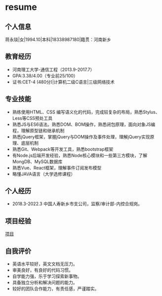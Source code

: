 # resume

## 个人信息
蒋永琰|女|1994.10|本科|18338987180|籍贯：河南新乡

## 教育经历
- 河南理工大学-通信工程（2013.9-2017.7）
- GPA:3.38/4.00（专业前25/100）
- 证书:CET-4 (480分)|计算机二级C语言|三级网络技术

## 专业技能
- 熟练使用HTML、CSS 编写语义化的代码，完成较复杂的布局，熟悉Stylus、Less等CSS预处工具
- 熟悉JS与ES6语法。熟悉DOM、BOM操作，熟悉闭包原理，面向对象JS编程，理解原型链和继承机制
- 熟悉jQuery框架，掌握jQuery与DOM操作及事件处理，理解jQuery实现原理、底层机制
- 熟悉Git、Webpack等开发工具，熟悉bootstrap框架
- 有Node.js后端开发经验，熟悉Node核心模块和一些第三方模块，了解MongDB、MySQL数据库
- 熟悉Vue、React框架，理解事件订阅发布模型
- 略懂JAVA语言（大学选修课程）

## 个人经历
- 2018.3-2022.3 中国人寿新乡市支公司，监察/审计部-内控合规岗。

## 项目经验
[项目](https://github.com/Yongyan-Jiang/resume/projects)

## 自我评价
- 英语水平较好，英文文档无压力。
-  审美良好，有良好的代码习惯。
- 自学能力强，乐于学习探索新事物。
- 具备独立分析和解决问题的能力。
- 较好的团队合作能力，有责任感，严谨踏实。

